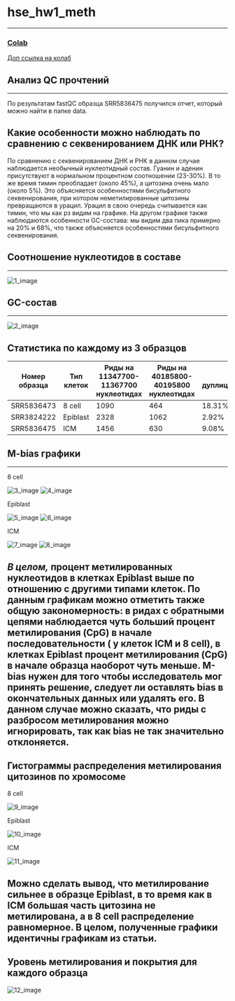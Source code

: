 # hse_hw1_meth
-----------------
### [Colab](https://colab.research.google.com/drive/1YrA7o2Go1ImntZAGQ0zuZT_pVYK3yuPu?usp=sharing)
[Доп ссылка на колаб](https://colab.research.google.com/drive/1NWNQXxOnr5Ytbd3rrLfOSxpHtUkaImYV?usp=sharing) 
## Анализ QC прочтений
-------------
По результатам fastQC образца SRR5836475 получился отчет, который можно найти в папке data.
## Какие особенности можно наблюдать по сравнению с секвенированием ДНК или РНК?
По сравнению с секвенированием ДНК и РНК в данном случае наблюдается необычный нуклеотидный состав. Гуанин и аденин присутствуют в нормальном процентном соотношении (23-30%). В то же время тимин преобладает (около 45%), а цитозина очень мало (около 5%). Это объясняется особенностями бисульфитного секвенирования, при котором неметилированные цитозины превращаются в урацил. Урацил в свою очередь считывается как тимин, что мы как рз видим на графике. На другом графике также наблюдаются особенности GC-состава: мы видим два пика примерно на 20% и 68%, что также объясняется особенностями бисульфитного секвенирования.
## Соотношение нуклеотидов в составе
-----------
![1_image](https://github.com/AlinaPokryshchenko/hse_hw1_meth/blob/main/images/nucleotides.png?raw=true) 
## GC-состав
-----------
![2_image](https://github.com/AlinaPokryshchenko/hse_hw1_meth/blob/main/images/GC.png?raw=true) 
## Статистика по каждому из 3 образцов
|Номер образца|Тип клеток|Риды на 11347700-11367700 нуклеотидах|Риды на 40185800-40195800 нуклеотидах|% дуплицированных|
|---------------|----------|-------------------------|---------------------------|---------------|
|SRR5836473|8 cell|1090|464|18.31%|
|SRR3824222|Epiblast|2328|1062|2.92%|
|SRR5836475|ICM|1456|630|9.08%|
## M-bias графики
---------------
8 cell

![3_image](https://github.com/AlinaPokryshchenko/hse_hw1_meth/blob/main/images/8cell_1_bias.png?raw=true)
![4_image](https://github.com/AlinaPokryshchenko/hse_hw1_meth/blob/main/images/8cell_2_bias.png?raw=true)

Epiblast

![5_image](https://github.com/AlinaPokryshchenko/hse_hw1_meth/blob/main/images/epiblast_1_bias.png?raw=true)
![6_image](https://github.com/AlinaPokryshchenko/hse_hw1_meth/blob/main/images/epiblast_2_bias.png?raw=true)

ICM

![7_image](https://github.com/AlinaPokryshchenko/hse_hw1_meth/blob/main/images/icm_1_bias.png?raw=true)
![8_image](https://github.com/AlinaPokryshchenko/hse_hw1_meth/blob/main/images/icm_2_bias.png?raw=true)

*В целом,* процент метилированных нуклеотидов в клетках Epiblast выше по отношению с другими типами клеток.
По данным графикам можно отметить также общую закономерность: в ридах с обратными цепями наблюдается чуть больший процент метилирования (CpG) в начале последовательности ( у клеток ICM и 8 cell), в клетках Epiblast процент метилирования (CpG) в начале образца наоборот чуть меньше. M-bias нужен для того чтобы исследователь мог принять решение, следует ли оставлять bias в окончательных данных или удалять его. В данном случае можно сказать, что риды с разбросом метилирования можно игнорировать, так как bias не так значительно отклоняется.
------------
## Гистограммы распределения метилирования цитозинов по хромосоме
8 cell

![9_image](https://github.com/AlinaPokryshchenko/hse_hw1_meth/blob/main/images/8cell_met_c.png?raw=true) 

Epiblast

![10_image](https://github.com/AlinaPokryshchenko/hse_hw1_meth/blob/main/images/epiblast_met_c.png?raw=true) 

ICM

![11_image](https://github.com/AlinaPokryshchenko/hse_hw1_meth/blob/main/images/icm_met_c.png?raw=true) 

Можно сделать вывод, что метилирование сильнее в образце Epiblast, в то время как в ICM большая часть цитозина не метилирована, а в 8 cell распределение равномерное.
В целом, полученные графики идентичны графикам из статьи.
-----------
## Уровень метилирования и покрытия для каждого образца

![12_image](https://github.com/AlinaPokryshchenko/hse_hw1_meth/blob/main/images/level_met_c.png?raw=true) 
